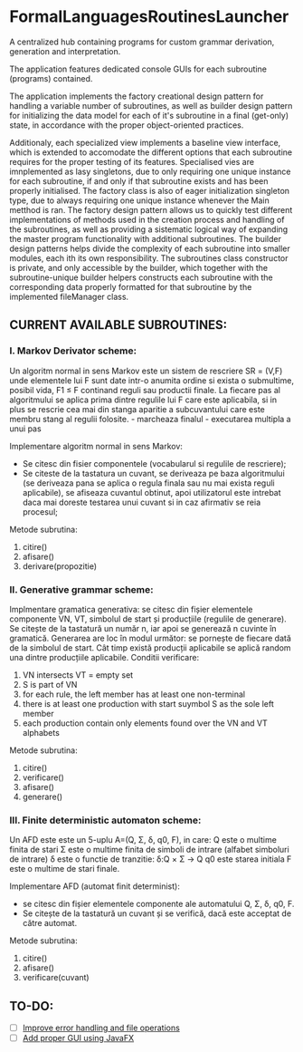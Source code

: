 # FormalLanguagesRoutinesLauncher
A centralized hub containing programs for custom grammar derivation, generation and interpretation.

The application features dedicated console GUIs for each subroutine (programs) contained.

The application implements the factory creational design pattern for handling a variable number of subroutines, as well as builder design pattern for initializing the data
model for each of it's subroutine in a final (get-only) state, in accordance with the proper object-oriented practices.

Additionaly, each specialized view implements a baseline view interface, which is extended to accomodate the different options that each subroutine requires for the proper testing of its features. Specialised vies are imnplemented as lasy singletons, due to only requiring one unique instance for each subroutine, if and only if that subroutine exists and has been properly initialised.
The factory class is also of eager initialization singleton type, due to always requiring one unique instance whenever the Main metthod is ran.
The factory design pattern allows us to quickly test different implementations of methods used in the creation process and handling of the subroutines, as well as providing a sistematic logical way of expanding the master program functionality with additional subroutines.
The builder design patterns helps divide the complexity of each subroutine into smaller modules, each ith its own responsibility.
The subroutines class constructor is private, and only accessible by the builder, which together with the subroutine-unique builder helpers constructs each subroutine with the corresponding data properly formatted for that subroutine by the implemented fileManager class.


## CURRENT AVAILABLE SUBROUTINES:


### I. Markov Derivator scheme:

Un algoritm normal in sens Markov este un sistem de rescriere SR = (V,F) unde elementele lui F
sunt date intr-o anumita ordine si exista o submultime, posibil vida, F1 ≤ F continand reguli sau
productii finale. La fiecare pas al algoritmului se aplica prima dintre regulile lui F care este aplicabila, si in plus
se rescrie cea mai din stanga aparitie a subcuvantului care este membru stang al regulii folosite. 
<dot chgaracter> - marcheaza finalul
<star character> - executarea multipla a unui pas

Implementare algoritm normal in sens Markov:
- Se citesc din fisier componentele (vocabularul si regulile de rescriere);
- Se citeste de la tastatura un cuvant, se deriveaza pe baza algoritmului (se
deriveaza pana se aplica o regula finala sau nu mai exista reguli aplicabile), se
afiseaza cuvantul obtinut, apoi utilizatorul este intrebat daca mai doreste testarea
unui cuvant si in caz afirmativ se reia procesul;

Metode subrutina:
  1. citire()
  2. afisare()
  3. derivare(propozitie)


### II. Generative grammar scheme:

Implmentare gramatica generativa: se citesc din fișier elementele componente
VN, VT, simbolul de start și producțiile (regulile de generare). Se citește de la tastatură un număr n, iar apoi se
generează n cuvinte în gramatică. Generarea are loc în modul următor: se pornește de fiecare
dată de la simbolul de start. Cât timp există producții aplicabile se aplică random una dintre
producțiile aplicabile.
Conditii verificare:
  1. VN intersects VT = empty set
  2. S is part of VN
  3. for each rule, the left member has at least one non-terminal
  4. there is at least one production with start suymbol S as the sole left member
  5. each production contain only elements found over the VN and VT alphabets
  
Metode subrutina:
  1. citire()
  2. verificare()
  3. afisare()
  4. generare()


### III. Finite deterministic automaton scheme:

Un AFD este este un 5-uplu A=(Q, Σ, δ, q0, F), in care:
Q este o multime finita de stari
Σ este o multime finita de simboli de intrare (alfabet simboluri de intrare)
δ este o functie de tranzitie: δ:Q × Σ -> Q
q0 este starea initiala
F este o multime de stari finale.

Implementare AFD (automat finit determinist): 
- se citesc din fișier elementele componente ale automatului Q, Σ, δ, q0, F. 
- Se citește de la tastatură un cuvant și se verifică, dacă este acceptat de către automat.

Metode subrutina:
  1. citire()
  2. afisare()
  3. verificare(cuvant)


  
  ## TO-DO:
  - [ ] [Improve error handling and file operations](https://github.com/raduhammer/FormalLanguagesRoutines/issues/1)
  - [ ] [Add proper GUI using JavaFX](https://github.com/raduhammer/FormalLanguagesRoutines/issues/2)
